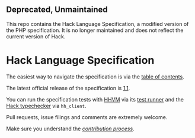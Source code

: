 ## Deprecated, Unmaintained

This repo contains the Hack Language Specification, a modified version
of the PHP specification. It is no longer maintained and does not
reflect the current version of Hack.

# Hack Language Specification

The easiest way to navigate the specification is
via the [table of contents](https://github.com/hhvm/hack-langspec/blob/master/spec/00-specification-for-hack.md).

The latest official release of the specification is [1.1](https://github.com/hhvm/hack-langspec/releases/tag/v1.1).

You can run the specification tests with [HHVM](https://docs.hhvm.com/hhvm/) via its
[test runner](https://github.com/facebook/hhvm/blob/master/hphp/test/README.md) and the
[Hack typechecker](https://docs.hhvm.com/hack/typechecker/introduction) via `hh_client`.

Pull requests, issue filings and comments are extremely welcome.

Make sure you understand the [*contribution process*](CONTRIBUTING.md).
